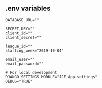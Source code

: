 
## .env variables

    DATABASE_URL=""
    
    SECRET_KEY=""
    client_id=""
    client_secret=""
    
    league_id=""
    starting_week="2019-10-04"
    
    email_user=""
    email_password=""
    
    # For local development
    DJANGO_SETTINGS_MODULE="JJE_App.settings"
    DEBUG="TRUE"